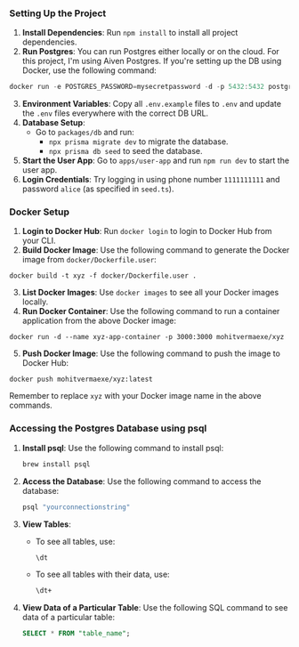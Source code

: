 ### Setting Up the Project

1. **Install Dependencies**: Run `npm install` to install all project dependencies.
2. **Run Postgres**: You can run Postgres either locally or on the cloud. For this project, I'm using Aiven Postgres. If you're setting up the DB using Docker, use the following command:
```jsx
docker run -e POSTGRES_PASSWORD=mysecretpassword -d -p 5432:5432 postgres
```
3. **Environment Variables**: Copy all `.env.example` files to `.env` and update the `.env` files everywhere with the correct DB URL.
4. **Database Setup**:
    - Go to `packages/db` and run:
        - `npx prisma migrate dev` to migrate the database.
        - `npx prisma db seed` to seed the database.
5. **Start the User App**: Go to `apps/user-app` and run `npm run dev` to start the user app.
6. **Login Credentials**: Try logging in using phone number `1111111111` and password `alice` (as specified in `seed.ts`).

### Docker Setup

1. **Login to Docker Hub**: Run `docker login` to login to Docker Hub from your CLI.
2. **Build Docker Image**: Use the following command to generate the Docker image from `docker/Dockerfile.user`:
```
docker build -t xyz -f docker/Dockerfile.user .
```
3. **List Docker Images**: Use `docker images` to see all your Docker images locally.
4. **Run Docker Container**: Use the following command to run a container application from the above Docker image:
```
docker run -d --name xyz-app-container -p 3000:3000 mohitvermaexe/xyz
```
5. **Push Docker Image**: Use the following command to push the image to Docker Hub:
```
docker push mohitvermaexe/xyz:latest
```
Remember to replace `xyz` with your Docker image name in the above commands.
### Accessing the Postgres Database using psql

1. **Install psql**: Use the following command to install psql:
    ```sh
    brew install psql
    ```

2. **Access the Database**: Use the following command to access the database:
    ```sh
    psql "yourconnectionstring"
    ```

3. **View Tables**:
    - To see all tables, use:
        ```sh
        \dt
        ```
    - To see all tables with their data, use:
        ```sh
        \dt+
        ```

4. **View Data of a Particular Table**: Use the following SQL command to see data of a particular table:
    ```sql
    SELECT * FROM "table_name";
    ```